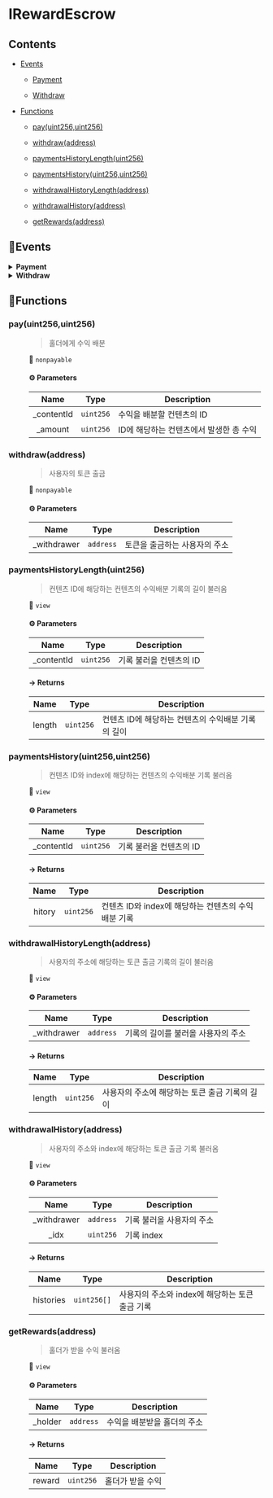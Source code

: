 # <span id="IRewardEscrow"></span> IRewardEscrow
> 





## Contents


- [Events](#IRewardEscrow--Events)


  - [Payment](#IRewardEscrow--event--Payment)


  - [Withdraw](#IRewardEscrow--event--Withdraw)



- [Functions](#IRewardEscrow--Functions)


  - [pay(uint256,uint256)](#IRewardEscrow--function--pay(uint256,uint256))


  - [withdraw(address)](#IRewardEscrow--function--withdraw(address))


  - [paymentsHistoryLength(uint256)](#IRewardEscrow--function--paymentsHistoryLength(uint256))


  - [paymentsHistory(uint256,uint256)](#IRewardEscrow--function--paymentsHistory(uint256,uint256))


  - [withdrawalHistoryLength(address)](#IRewardEscrow--function--withdrawalHistoryLength(address))


  - [withdrawalHistory(address)](#IRewardEscrow--function--withdrawalHistory(address))


  - [getRewards(address)](#IRewardEscrow--function--getRewards(address))



## 🦄Events <a name="IRewardEscrow--Events"></a>


<details><summary><strong>Payment <a name="IRewardEscrow--event--Payment"></a></strong></summary>
<p>

| Name | Indexed | Type |
|:-:|:-:|:-:|
| contentId | `true` | `uint256` |
| amount | `false` | `uint256` |

</p>

</details>


<details><summary><strong>Withdraw <a name="IRewardEscrow--event--Withdraw"></a></strong></summary>
<p>

| Name | Indexed | Type |
|:-:|:-:|:-:|
| withdrawer | `false` | `address` |

</p>

</details>



## 🚀Functions <a name="IRewardEscrow--Functions"></a>
<dl>
<dt> <h3> pay(uint256,uint256) <a name="IRewardEscrow--function--pay(uint256,uint256)"></a> </h3> </dt>
<dd>

>홀더에게 수익 배분

 👀 `nonpayable`

#### ⚙️ Parameters

| Name | Type | Description |
|:-:|:-:| - |
| _contentId | `uint256` | 수익을 배분할 컨텐츠의 ID |
| _amount | `uint256` | ID에 해당하는 컨텐츠에서 발생한 총 수익 |



</dd>
<dt> <h3> withdraw(address) <a name="IRewardEscrow--function--withdraw(address)"></a> </h3> </dt>
<dd>

>사용자의 토큰 출금

 👀 `nonpayable`

#### ⚙️ Parameters

| Name | Type | Description |
|:-:|:-:| - |
| _withdrawer | `address` | 토큰을 출금하는 사용자의 주소 |



</dd>
<dt> <h3> paymentsHistoryLength(uint256) <a name="IRewardEscrow--function--paymentsHistoryLength(uint256)"></a> </h3> </dt>
<dd>

>컨텐츠 ID에 해당하는 컨텐츠의 수익배분 기록의 길이 불러옴

 👀 `view`

#### ⚙️ Parameters

| Name | Type | Description |
|:-:|:-:| - |
| _contentId | `uint256` | 기록 불러올 컨텐츠의 ID |


#### → Returns
| Name | Type | Description |
|:-:|:-:|---|
|  length  | `uint256` | 컨텐츠 ID에 해당하는 컨텐츠의 수익배분 기록의 길이 |

</dd>
<dt> <h3> paymentsHistory(uint256,uint256) <a name="IRewardEscrow--function--paymentsHistory(uint256,uint256)"></a> </h3> </dt>
<dd>

>컨텐츠 ID와 index에 해당하는 컨텐츠의 수익배분 기록 불러옴

 👀 `view`

#### ⚙️ Parameters

| Name | Type | Description |
|:-:|:-:| - |
| _contentId | `uint256` | 기록 불러올 컨텐츠의 ID |


#### → Returns
| Name | Type | Description |
|:-:|:-:|---|
|  hitory  | `uint256` | 컨텐츠 ID와 index에 해당하는 컨텐츠의 수익배분 기록 |

</dd>
<dt> <h3> withdrawalHistoryLength(address) <a name="IRewardEscrow--function--withdrawalHistoryLength(address)"></a> </h3> </dt>
<dd>

>사용자의 주소에 해당하는 토큰 출금 기록의 길이 불러옴

 👀 `view`

#### ⚙️ Parameters

| Name | Type | Description |
|:-:|:-:| - |
| _withdrawer | `address` | 기록의 길이를 불러올 사용자의 주소 |


#### → Returns
| Name | Type | Description |
|:-:|:-:|---|
|  length  | `uint256` | 사용자의 주소에 해당하는 토큰 출금 기록의 길이 |

</dd>
<dt> <h3> withdrawalHistory(address) <a name="IRewardEscrow--function--withdrawalHistory(address)"></a> </h3> </dt>
<dd>

>사용자의 주소와 index에 해당하는 토큰 출금 기록 불러옴

 👀 `view`

#### ⚙️ Parameters

| Name | Type | Description |
|:-:|:-:| - |
| _withdrawer | `address` | 기록 불러올 사용자의 주소 |
| _idx | `uint256` | 기록 index |


#### → Returns
| Name | Type | Description |
|:-:|:-:|---|
|  histories  | `uint256[]` | 사용자의 주소와 index에 해당하는 토큰 출금 기록 |

</dd>
<dt> <h3> getRewards(address) <a name="IRewardEscrow--function--getRewards(address)"></a> </h3> </dt>
<dd>

>홀더가 받을 수익 불러옴

 👀 `view`

#### ⚙️ Parameters

| Name | Type | Description |
|:-:|:-:| - |
| _holder | `address` | 수익을 배분받을 홀더의 주소 |


#### → Returns
| Name | Type | Description |
|:-:|:-:|---|
|  reward  | `uint256` | 홀더가 받을 수익 |

</dd>
</dl>
